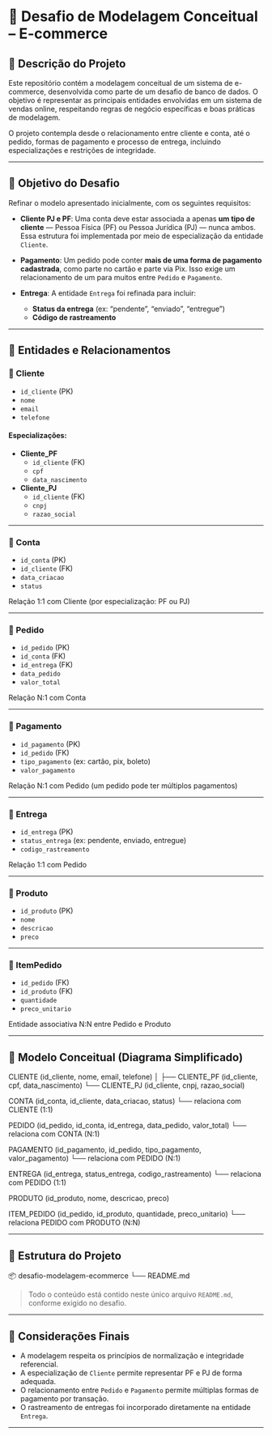 # 🛒 Desafio de Modelagem Conceitual – E-commerce

## 📘 Descrição do Projeto

Este repositório contém a modelagem conceitual de um sistema de e-commerce, desenvolvida como parte de um desafio de banco de dados. O objetivo é representar as principais entidades envolvidas em um sistema de vendas online, respeitando regras de negócio específicas e boas práticas de modelagem.

O projeto contempla desde o relacionamento entre cliente e conta, até o pedido, formas de pagamento e processo de entrega, incluindo especializações e restrições de integridade.

---

## 🎯 Objetivo do Desafio

Refinar o modelo apresentado inicialmente, com os seguintes requisitos:

- **Cliente PJ e PF**: Uma conta deve estar associada a apenas **um tipo de cliente** — Pessoa Física (PF) ou Pessoa Jurídica (PJ) — nunca ambos. Essa estrutura foi implementada por meio de especialização da entidade `Cliente`.

- **Pagamento**: Um pedido pode conter **mais de uma forma de pagamento cadastrada**, como parte no cartão e parte via Pix. Isso exige um relacionamento de um para muitos entre `Pedido` e `Pagamento`.

- **Entrega**: A entidade `Entrega` foi refinada para incluir:
  - **Status da entrega** (ex: “pendente”, “enviado”, “entregue”)
  - **Código de rastreamento**

---

## 🧱 Entidades e Relacionamentos

### 🔹 Cliente
- `id_cliente` (PK)
- `nome`
- `email`
- `telefone`

#### Especializações:
- **Cliente_PF**
  - `id_cliente` (FK)
  - `cpf`
  - `data_nascimento`
- **Cliente_PJ**
  - `id_cliente` (FK)
  - `cnpj`
  - `razao_social`

---

### 🔹 Conta
- `id_conta` (PK)
- `id_cliente` (FK)
- `data_criacao`
- `status`

Relação 1:1 com Cliente (por especialização: PF ou PJ)

---

### 🔹 Pedido
- `id_pedido` (PK)
- `id_conta` (FK)
- `id_entrega` (FK)
- `data_pedido`
- `valor_total`

Relação N:1 com Conta

---

### 🔹 Pagamento
- `id_pagamento` (PK)
- `id_pedido` (FK)
- `tipo_pagamento` (ex: cartão, pix, boleto)
- `valor_pagamento`

Relação N:1 com Pedido (um pedido pode ter múltiplos pagamentos)

---

### 🔹 Entrega
- `id_entrega` (PK)
- `status_entrega` (ex: pendente, enviado, entregue)
- `codigo_rastreamento`

Relação 1:1 com Pedido

---

### 🔹 Produto
- `id_produto` (PK)
- `nome`
- `descricao`
- `preco`

---

### 🔹 ItemPedido
- `id_pedido` (FK)
- `id_produto` (FK)
- `quantidade`
- `preco_unitario`

Entidade associativa N:N entre Pedido e Produto

---

## 📐 Modelo Conceitual (Diagrama Simplificado)

CLIENTE (id_cliente, nome, email, telefone)
│
├── CLIENTE_PF (id_cliente, cpf, data_nascimento)
└── CLIENTE_PJ (id_cliente, cnpj, razao_social)

CONTA (id_conta, id_cliente, data_criacao, status)
└── relaciona com CLIENTE (1:1)

PEDIDO (id_pedido, id_conta, id_entrega, data_pedido, valor_total)
└── relaciona com CONTA (N:1)

PAGAMENTO (id_pagamento, id_pedido, tipo_pagamento, valor_pagamento)
└── relaciona com PEDIDO (N:1)

ENTREGA (id_entrega, status_entrega, codigo_rastreamento)
└── relaciona com PEDIDO (1:1)

PRODUTO (id_produto, nome, descricao, preco)

ITEM_PEDIDO (id_pedido, id_produto, quantidade, preco_unitario)
└── relaciona PEDIDO com PRODUTO (N:N)


---

## 📁 Estrutura do Projeto

📦 desafio-modelagem-ecommerce
└── README.md


> Todo o conteúdo está contido neste único arquivo `README.md`, conforme exigido no desafio.

---

## 🧠 Considerações Finais

- A modelagem respeita os princípios de normalização e integridade referencial.
- A especialização de `Cliente` permite representar PF e PJ de forma adequada.
- O relacionamento entre `Pedido` e `Pagamento` permite múltiplas formas de pagamento por transação.
- O rastreamento de entregas foi incorporado diretamente na entidade `Entrega`.

---
